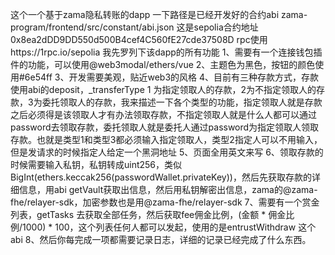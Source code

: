 这个一个基于zama隐私转账的dapp
一下路径是已经开发好的合约abi
zama-program/frontend/src/constant/abi.json
这是sepolia合约地址0x8ea2dDD9DD550d500B4cef4C560fE27cde37508D
rpc使用https://1rpc.io/sepolia
我先罗列下该dapp的所有功能
1、需要有一个连接钱包插件的功能，可以使用@web3modal/ethers/vue
2、主题色为黑色，按钮的颜色使用#6e54ff
3、开发需要美观，贴近web3的风格
4、目前有三种存款方式，存款使用abi的deposit，_transferType 1 为指定领取人的存款，2为不指定领取人的存款，3为委托领取人的存款，我来描述一下各个类型的功能，指定领取人就是存款之后必须得是该领取人才有办法领取存款，不指定领取人就是什么人都可以通过password去领取存款，委托领取人就是委托人通过password为指定领取人领取存款。也就是类型1和类型3都必须输入指定领取人，类型2指定人可以不用输入，但是发请求的时候指定人给定一个黑洞地址
5、页面全用英文来写
6、领取存款的时候需要输入私钥，私钥转成uint256，类似BigInt(ethers.keccak256(passwordWallet.privateKey))，然后先获取存款的详细信息，用abi getVault获取出信息，然后用私钥解密出信息，zama的@zama-fhe/relayer-sdk，加密参数也是用@zama-fhe/relayer-sdk
7、需要有一个赏金列表，getTasks 去获取全部任务，然后获取fee佣金比例，(金额 * 佣金比例/1000) * 100，这个列表任何人都可以发起，使用的是entrustWithdraw 这个abi
8、然后你每完成一项都需要记录日志，详细的记录已经完成了什么东西。
